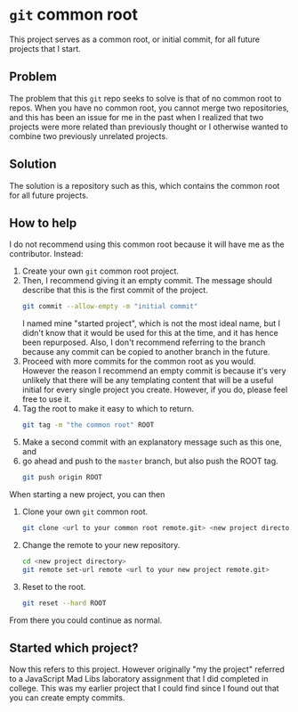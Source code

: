 # `git` common root

This project serves as a common root, or initial commit,
for all
future projects
that I start.

## Problem

The problem that this `git` repo seeks to solve is that of no common root to repos.
When you have no common root, you cannot merge two repositories,
and this has been an issue for me in the past
when I realized that two projects were more related than previously thought
or I otherwise wanted to combine two previously unrelated projects.

## Solution

The solution is
a repository such as this,
which contains the common root for all future projects.

## How to help

I do not recommend using this common root because it will have me as the contributor.
Instead:
1. Create your own `git` common root project.
2. Then, I recommend giving it an empty commit.
   The message should describe that this is the first commit of the project.
   ```bash
   git commit --allow-empty -m "initial commit"
   ```
   I named mine "started project", which is not the most ideal name,
   but I didn't know that it would be used for this at the time, and it has hence been repurposed.
   Also, I don't recommend referring
   to the branch because
   any commit
   can be copied to another branch in the future. 
3. Proceed with more commits for the common root as you would.
   However the reason I recommend an empty commit is because
   it's very unlikely that there will be any templating content
   that will be a useful initial for every single project you create. However, if you do, please feel free to use it.
4. Tag the root to make it easy to which to return.
   ```bash
   git tag -m "the common root" ROOT
   ```
4. Make a second commit with an explanatory message such as this one, and
5. go ahead and push to the `master` branch, but also push the ROOT tag.
   ```bash
   git push origin ROOT
   ```

When starting a new project, you can then
1. Clone your own `git` common root.
   ```bash
   git clone <url to your common root remote.git> <new project directory>
   ```
2. Change the remote to your new repository.
   ```bash
   cd <new project directory>
   git remote set-url remote <url to your new project remote.git>
   ```
3. Reset to the root.
   ```bash
   git reset --hard ROOT
   ```

From there you could continue as normal.

## Started which project?

Now this refers to this project.
However originally "my the project" referred
to a JavaScript Mad Libs laboratory assignment that I did completed in college.
This was my earlier project that I could find since I found out that you can create empty commits.
